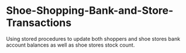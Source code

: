 # Shoe-Shopping-Bank-and-Store-Transactions
Using stored procedures to update both shoppers and shoe stores bank account balances as well as shoe stores stock count.
